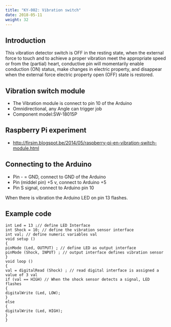 ```yaml
---
title: "KY-002: Vibration switch"
date: 2018-05-11
weight: 32
---
```




Introduction
-----

This vibration detector switch is OFF in the resting state, when the external force to touch and to achieve a proper vibration meet the appropriate speed or from the (partial) heart, conductive pin will momentarily enable conduction (ON) status, make changes in electric property, and disappear when the external force electric property open (OFF) state is restored.

Vibration switch module
-----
+ The Vibration module is connect to pin 10 of the Arduino
+ Omnidirectional, any Angle can trigger job
+ Component model:SW-18015P

Raspberry Pi experiment
-----
+ http://firsim.blogspot.be/2014/05/raspberry-pi-en-vibration-switch-module.html

Connecting to the Arduino
-----
+ Pin - = GND, connect to GND of the Arduino
+ Pin (middel pin) +5 v, connect to Arduino +5
+ Pin S signal, connect to Arduino pin 10

When there is vibration the Arduino LED on pin 13 flashes.

Example code
-----
    int Led = 13 ;// define LED Interface
    int Shock = 10; // define the vibration sensor interface
    int val; // define numeric variables val
    void setup ()
    {
    pinMode (Led, OUTPUT) ; // define LED as output interface
    pinMode (Shock, INPUT) ; // output interface defines vibration sensor
    }
    void loop ()
    {
    val = digitalRead (Shock) ; // read digital interface is assigned a value of 3 val
    if (val == HIGH) // When the shock sensor detects a signal, LED flashes
    {
    digitalWrite (Led, LOW);
    }
    else
    {
    digitalWrite (Led, HIGH);
    }
    }
